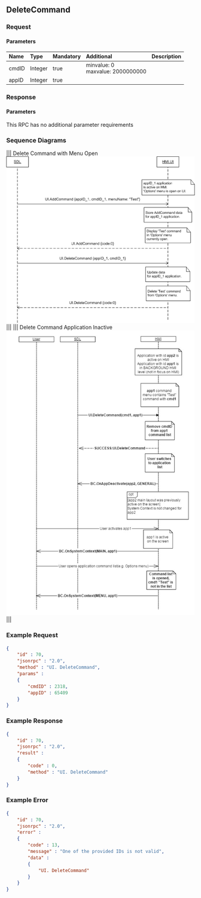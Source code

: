 ## DeleteCommand


### Request

#### Parameters

|Name|Type|Mandatory|Additional|Description|
|:---|:---|:--------|:---------|:----------|
|cmdID|Integer|true|minvalue: 0<br>maxvalue: 2000000000||
|appID|Integer|true|||

### Response

#### Parameters

This RPC has no additional parameter requirements

### Sequence Diagrams
|||
Delete Command with Menu Open
![DeleteCommand](./assets/DeleteCommandMenuOpen.png)
|||
|||
Delete Command Application Inactive
![DeleteCommand](./assets/DeleteCommandAppInactive.png)
|||

### Example Request

```json
{
	"id" : 70,
	"jsonrpc" : "2.0",
	"method" : "UI. DeleteCommand",
	"params" :
	{
		"cmdID" : 2318,
		"appID" : 65409
	}
}
```
### Example Response

```json
{
	"id" : 70,
	"jsonrpc" : "2.0",
	"result" :
	{
		"code" : 0,
		"method" : "UI. DeleteCommand"
	}
}
```

### Example Error

```json
{
	"id" : 70,
	"jsonrpc" : "2.0",
	"error" :
	{
		"code" : 13,
		"message" : "One of the provided IDs is not valid",
		"data" :
		{
			"UI. DeleteCommand"
		}
	}
}
```

